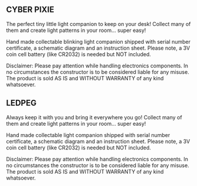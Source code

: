 ## CYBER PIXIE

The perfect tiny little light companion to keep on your desk!
Collect many of them and create light patterns in your room... super easy!

Hand made collectable blinking light companion shipped with serial number certificate, a schematic diagram and an instruction sheet.
Please note, a 3V coin cell battery (like CR2032) is needed but NOT included.

Disclaimer:
Please pay attention while handling electronics components. In no circumstances the constructor is to be considered liable for any misuse. The product is sold AS IS and WITHOUT WARRANTY of any kind whatsoever.


## LEDPEG

Always keep it with you and bring it everywhere you go!
Collect many of them and create light patterns in your room... super easy!

Hand made collectable light companion shipped with serial number certificate, a schematic diagram and an instruction sheet.
Please note, a 3V coin cell battery (like CR2032) is needed but NOT included.

Disclaimer:
Please pay attention while handling electronics components. In no circumstances the constructor is to be considered liable for any misuse. The product is sold AS IS and WITHOUT WARRANTY of any kind whatsoever.

